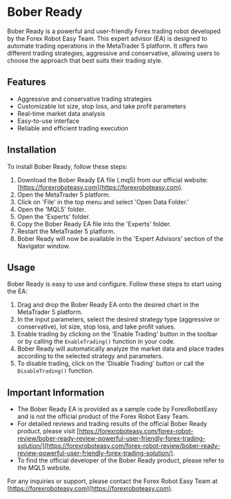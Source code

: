 # Bober Ready

Bober Ready is a powerful and user-friendly Forex trading robot developed by the Forex Robot Easy Team. This expert advisor (EA) is designed to automate trading operations in the MetaTrader 5 platform. It offers two different trading strategies, aggressive and conservative, allowing users to choose the approach that best suits their trading style.

## Features

- Aggressive and conservative trading strategies
- Customizable lot size, stop loss, and take profit parameters
- Real-time market data analysis
- Easy-to-use interface
- Reliable and efficient trading execution

## Installation

To install Bober Ready, follow these steps:

1. Download the Bober Ready EA file (.mq5) from our official website: [https://forexroboteasy.com](https://forexroboteasy.com).
2. Open the MetaTrader 5 platform.
3. Click on 'File' in the top menu and select 'Open Data Folder.'
4. Open the 'MQL5' folder.
5. Open the 'Experts' folder.
6. Copy the Bober Ready EA file into the 'Experts' folder.
7. Restart the MetaTrader 5 platform.
8. Bober Ready will now be available in the 'Expert Advisors' section of the Navigator window.

## Usage

Bober Ready is easy to use and configure. Follow these steps to start using the EA:

1. Drag and drop the Bober Ready EA onto the desired chart in the MetaTrader 5 platform.
2. In the input parameters, select the desired strategy type (aggressive or conservative), lot size, stop loss, and take profit values.
3. Enable trading by clicking on the 'Enable Trading' button in the toolbar or by calling the `EnableTrading()` function in your code.
4. Bober Ready will automatically analyze the market data and place trades according to the selected strategy and parameters.
5. To disable trading, click on the 'Disable Trading' button or call the `DisableTrading()` function.

## Important Information

- The Bober Ready EA is provided as a sample code by ForexRobotEasy and is not the official product of the Forex Robot Easy Team.
- For detailed reviews and trading results of the official Bober Ready product, please visit [https://forexroboteasy.com/forex-robot-review/bober-ready-review-powerful-user-friendly-forex-trading-solution/](https://forexroboteasy.com/forex-robot-review/bober-ready-review-powerful-user-friendly-forex-trading-solution/).
- To find the official developer of the Bober Ready product, please refer to the MQL5 website.

For any inquiries or support, please contact the Forex Robot Easy Team at [https://forexroboteasy.com](https://forexroboteasy.com).
